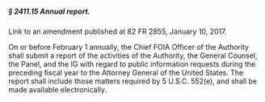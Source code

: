 ##### § 2411.15 Annual report. #####

Link to an amendment published at 82 FR 2855, January 10, 2017.

On or before February 1 annually, the Chief FOIA Officer of the Authority shall submit a report of the activities of the Authority, the General Counsel, the Panel, and the IG with regard to public information requests during the preceding fiscal year to the Attorney General of the United States. The report shall include those matters required by 5 U.S.C. 552(e), and shall be made available electronically.